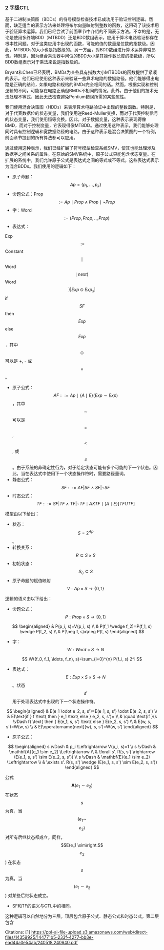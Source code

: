 ### 2 字级CTL

基于二进制决策图（BDDs）的符号模型检查技术已成功用于验证控制逻辑。然而，缺乏适当的表示方法来处理将布尔向量映射到整数的函数，这阻碍了该技术用于验证算术运算。我们已经尝试了前面章节中介绍的不同表示方法。不幸的是，无论是使用多终端BDD（MTBDD）还是BDD数组表示，应用于算术电路验证都存在根本性问题。对于这类应用中出现的函数，可能的值的数量是位数的指数级。因此，MTBDDs的大小也是指数级的。另一方面，对BDD数组进行算术运算非常昂贵。特别是，因为组合乘法器中间位的BDD大小是其操作数长度的指数级，所以BDD数组表示对于乘法来说是指数级的。

Bryant和Chen已经表明，BMDs为某些具有指数大小MTBDDs的函数提供了紧凑的表示。他们已经使用这种表示来验证一些算术电路的数据路径。他们能够得出电路是正确的结论，如果电路和规格的BMDs完全相同的话。然而，根据实现和控制逻辑的不同，可能存在电路正确但BMDs不相同的情况。此外，由于他们的技术无法处理不等式，因此无法检查避免Pentium错误所需的某些属性。

我们使用混合决策图（HDDs）来表示算术电路验证中出现的整数函数。特别是，对于代表数据位的状态变量，我们使用逆Reed-Muller变换，而对于代表控制信号的状态变量，我们使用恒等变换。因此，对于数据变量，这种表示表现得像BMD，而对于控制变量，它表现得像MTBDD。通过使用这种表示，我们能够处理同时具有控制逻辑和宽数据路径的电路。由于这种表示是混合决策图的一个特例，前面章节提到的所有算法都可以应用。

通过使用这种表示，我们已经扩展了符号模型检查系统SMV，使其也能处理涉及数据字之间关系的属性。在原始的SMV系统中，原子公式只能包含状态变量。在扩展的系统中，我们允许原子公式是表达式之间的等式或不等式。这些表达式表示为混合BDDs。我们使用的逻辑如下：
- 原子命题：$$Ap=\{p_1, \ldots, p_k\}$$
- 命题公式：Prop $$\::= Ap \mid Prop \wedge Prop \mid \neg Prop$$
- 字：Word $$\::= (Prop, Prop, .., Prop)$$
- 表达式：

Exp $$\::=$$ Constant $$\mid$$ Word $$\mid next($$ Word $$)\left|Exp \odot Exp_{x}\right|$$ if $$SF$$ then $$Exp$$ else $$Exp$$，其中 $$\odot$$ 可以是 +, - 或 $$\times$$。
- 原子公式：$$AF::=Ap \mid \{A \mid E\}(Exp \sim Exp)$$，其中 $$\sim$$ 可以是 $$=$$, $$<$$, 或 $$\leq$$。由于系统的非确定性行为，对于给定状态可能有多个可能的下一个状态。因此，当在表达式中使用下一个状态操作符时，需要路径量词。
- 静态公式：$$SF::=AF|SF \wedge SF| \neg SF$$
- 时态公式：$$TF::=SF|TF \wedge TF| \neg TF \mid AX TF \mid \{A \mid E\}[TF U TF]$$

模型由以下给出：
- 状态：$$S=2^{Ap}$$。
- 转换关系：$$R \subseteq S \times S$$
- 初始状态：$$S_0 \subseteq S$$
- 原子命题的赋值映射 $$V: Ap \times S \rightarrow \{0,1\}$$

逻辑的语义由以下给出：
- 命题公式：$$P: Prop \times S \rightarrow \{0,1\}$$

$$
\begin{aligned}
& P(p_i, s)=V(p_i, s) \\
& P(f_1 \wedge f_2)=P(f_1, s) \wedge P(f_2, s) \\
& P(\neg f, s)=\neg P(f, s)
\end{aligned}
$$
- 字：$$W: Word \times S \rightarrow N$$

$$
W((f_0, f_1, \ldots, f_n), s)=\sum_{i=0}^{n} P(f_i, s) 2^i
$$
- 表达式：$$E: Exp \times S \times S \rightarrow N$$。状态 $$s'$$ 用于处理表达式中出现的下一个状态操作符。

$$
\begin{aligned}
& E(e_1 \odot e_2, s, s')=E(e_1, s, s') \odot E(e_2, s, s') \\
& E(\text{if } f \text{ then } e_1 \text{ else } e_2, s, s')= \\
& \quad \text{if }(s \vDash f) \text{ then } E(e_1, s, s') \text{ else } E(e_2, s, s') \\
& E(w, s, s')=W(w, s) \\
& E(\operatorname{next}(w), s, s')=W(w, s')
\end{aligned}
$$
- 原子公式：

$$
\begin{aligned}
s \vDash & p_i \Leftrightarrow V(p_i, s)=1 \\
s \vDash & \mathbf{A}(e_1 \sim e_2) \Leftrightarrow \\
& \forall s'. R(s, s') \rightarrow (E(e_1, s, s') \sim E(e_2, s, s')) \\
s \vDash & \mathbf{E}(e_1 \sim e_2) \Leftrightarrow \\
& \exists s'. R(s, s') \wedge (E(e_1, s, s') \sim E(e_2, s, s'))
\end{aligned}
$$

公式 $$\mathbf{A}(e_1 \sim e_2)$$ 在状态 $$s$$ 为真，当 $$\left(e_1 \sim\right.$$ $$\left.e_2\right)$$ 对所有后继状态都成立。同样，$$E(e_1 \sim\right.$$ $$e_2$$ ) 在状态 $$s$$ 为真，当 $$\left(e_1 \sim e_2\right.$$ ) 对某些后继状态成立。
- SF和TF的语义与CTL中的相同。

这种逻辑可以自然地分为三层。顶层包含原子公式、静态公式和时态公式。第二层包含

Citations:
[1] https://ppl-ai-file-upload.s3.amazonaws.com/web/direct-files/14359925/144771b5-233f-4277-bb3e-ead44a0e54ab/240518.240640.pdf